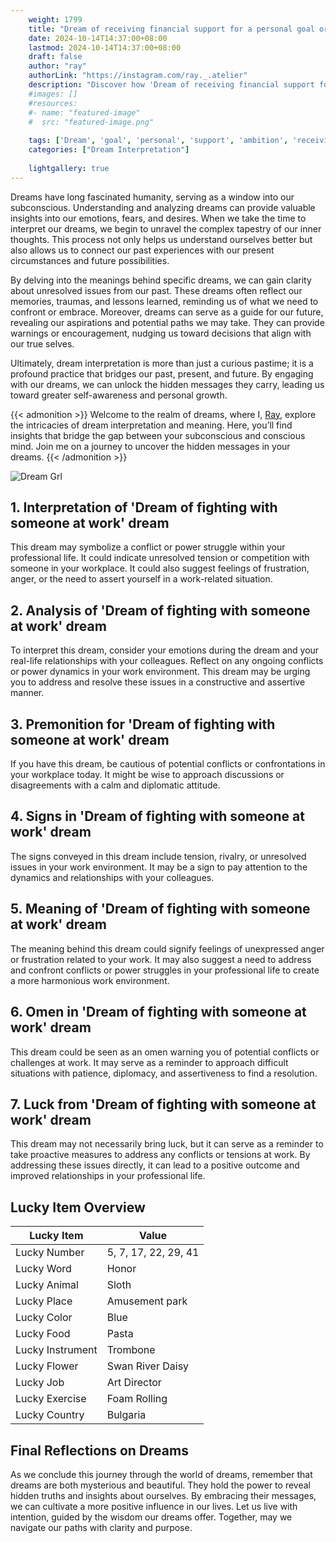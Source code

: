 ```yaml
---
    weight: 1799
    title: "Dream of receiving financial support for a personal goal or ambition."  # Assuming 'title' column exists
    date: 2024-10-14T14:37:00+08:00
    lastmod: 2024-10-14T14:37:00+08:00
    draft: false
    author: "ray"
    authorLink: "https://instagram.com/ray._.atelier"
    description: "Discover how 'Dream of receiving financial support for a personal goal or ambition.' can interpret your future and uncover its significant meanings in your life."
    #images: []
    #resources:
    #- name: "featured-image"
    #  src: "featured-image.png"
    
    tags: ['Dream', 'goal', 'personal', 'support', 'ambition', 'receiving', 'financial']
    categories: ["Dream Interpretation"]
    
    lightgallery: true
---
```

    
Dreams have long fascinated humanity, serving as a window into our subconscious. Understanding and analyzing dreams can provide valuable insights into our emotions, fears, and desires. When we take the time to interpret our dreams, we begin to unravel the complex tapestry of our inner thoughts. This process not only helps us understand ourselves better but also allows us to connect our past experiences with our present circumstances and future possibilities.

By delving into the meanings behind specific dreams, we can gain clarity about unresolved issues from our past. These dreams often reflect our memories, traumas, and lessons learned, reminding us of what we need to confront or embrace. Moreover, dreams can serve as a guide for our future, revealing our aspirations and potential paths we may take. They can provide warnings or encouragement, nudging us toward decisions that align with our true selves.

Ultimately, dream interpretation is more than just a curious pastime; it is a profound practice that bridges our past, present, and future. By engaging with our dreams, we can unlock the hidden messages they carry, leading us toward greater self-awareness and personal growth.

{{< admonition >}}
Welcome to the realm of dreams, where I, [Ray](https://instagram.com/ray._.atelier), explore the intricacies of dream interpretation and meaning. Here, you’ll find insights that bridge the gap between your subconscious and conscious mind. Join me on a journey to uncover the hidden messages in your dreams.
{{< /admonition >}}

![Dream Grl](https://cdn.pixabay.com/photo/2017/11/02/03/35/gothic-2910057_1280.jpg "Dream Grl")

## 1. Interpretation of 'Dream of fighting with someone at work' dream
 This dream may symbolize a conflict or power struggle within your professional life. It could indicate unresolved tension or competition with someone in your workplace. It could also suggest feelings of frustration, anger, or the need to assert yourself in a work-related situation.

## 2. Analysis of 'Dream of fighting with someone at work' dream
 To interpret this dream, consider your emotions during the dream and your real-life relationships with your colleagues. Reflect on any ongoing conflicts or power dynamics in your work environment. This dream may be urging you to address and resolve these issues in a constructive and assertive manner.

## 3. Premonition for 'Dream of fighting with someone at work' dream
 If you have this dream, be cautious of potential conflicts or confrontations in your workplace today. It might be wise to approach discussions or disagreements with a calm and diplomatic attitude.

## 4. Signs in 'Dream of fighting with someone at work' dream
 The signs conveyed in this dream include tension, rivalry, or unresolved issues in your work environment. It may be a sign to pay attention to the dynamics and relationships with your colleagues.

## 5. Meaning of 'Dream of fighting with someone at work' dream
 The meaning behind this dream could signify feelings of unexpressed anger or frustration related to your work. It may also suggest a need to address and confront conflicts or power struggles in your professional life to create a more harmonious work environment.

## 6. Omen in 'Dream of fighting with someone at work' dream
 This dream could be seen as an omen warning you of potential conflicts or challenges at work. It may serve as a reminder to approach difficult situations with patience, diplomacy, and assertiveness to find a resolution.

## 7. Luck from 'Dream of fighting with someone at work' dream
 This dream may not necessarily bring luck, but it can serve as a reminder to take proactive measures to address any conflicts or tensions at work. By addressing these issues directly, it can lead to a positive outcome and improved relationships in your professional life.

## Lucky Item Overview
| Lucky Item          | Value              |
|---------------|--------------------|
| Lucky Number        | 5, 7, 17, 22, 29, 41  |
| Lucky Word          | Honor |
| Lucky Animal        | Sloth |
| Lucky Place         | Amusement park     |
| Lucky Color         | Blue     |
| Lucky Food          | Pasta      |
| Lucky Instrument    | Trombone |
| Lucky Flower        | Swan River Daisy    |
| Lucky Job           | Art Director       |
| Lucky Exercise      | Foam Rolling  |
| Lucky Country       | Bulgaria    |


##  Final Reflections on Dreams

As we conclude this journey through the world of dreams, remember that dreams are both mysterious and beautiful. They hold the power to reveal hidden truths and insights about ourselves. By embracing their messages, we can cultivate a more positive influence in our lives. Let us live with intention, guided by the wisdom our dreams offer. Together, may we navigate our paths with clarity and purpose.
